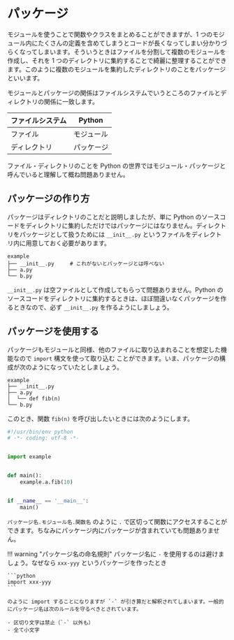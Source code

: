 # パッケージ

モジュールを使うことで関数やクラスをまとめることができますが、1 つのモジュール内にたくさんの定義を含めてしまうとコードが長くなってしまい分かりづらくなってしまいます。そういうときはファイルを分割して複数のモジュールを作成し、それを 1 つのディレクトリに集約することで綺麗に整理することができます。このように複数のモジュールを集約したディレクトリのことをパッケージといいます。

モジュールとパッケージの関係はファイルシステムでいうところのファイルとディレクトリの関係に一致します。

| ファイルシステム | Python     |
|------------------|------------|
| ファイル         | モジュール |
| ディレクトリ     | パッケージ |

ファイル・ディレクトリのことを Python の世界ではモジュール・パッケージと呼んでいると理解して概ね問題ありません。

## パッケージの作り方

パッケージはディレクトリのことだと説明しましたが、単に Python のソースコードをディレクトリに集約しただけではパッケージにはなりません。ディレクトリをパッケージとして扱うためには `__init__.py` というファイルをディレクトリ内に用意しておく必要があります。

```
example
├── __init__.py     # これがないとパッケージとは呼べない
├── a.py
└── b.py
```

`__init__.py` は空ファイルとして作成してもらって問題ありません。Python のソースコードをディレクトリに集約するときは、ほぼ間違いなくパッケージを作るときなので、必ず `__init__.py` を作るようにしましょう。

## パッケージを使用する

パッケージもモジュールと同様、他のファイルに取り込まれることを想定した機能なので `import` 構文を使って取り込む
ことができます。いま、パッケージの構成が次のようになっていたとしましょう。

```
example
├── __init__.py
├── a.py
│  └── def fib(n)
└── b.py
```

このとき、関数 `fib(n)` を呼び出したいときには次のようにします。

```python
#!/usr/bin/env python
# -*- coding: utf-8 -*-


import example


def main():
    example.a.fib(10)


if __name__ == '__main__':
    main()
```

`パッケージ名.モジュール名.関数名` のように `.` で区切って関数にアクセスすることができます。ちなみにパッケージ内にパッケージが含まれていても問題ありません。

!!! warning "パッケージ名の命名規則"
    パッケージ名に `-` を使用するのは避けましょう。なぜなら `xxx-yyy` というパッケージを作ったとき

    ```python
    import xxx-yyy
    ```

    のように import することになりますが `-` が引き算だと解釈されてしまいます。一般的にパッケージ名は次のルールを守るべきとされています。

    - 区切り文字は禁止（`-` 以外も）
    - 全て小文字
